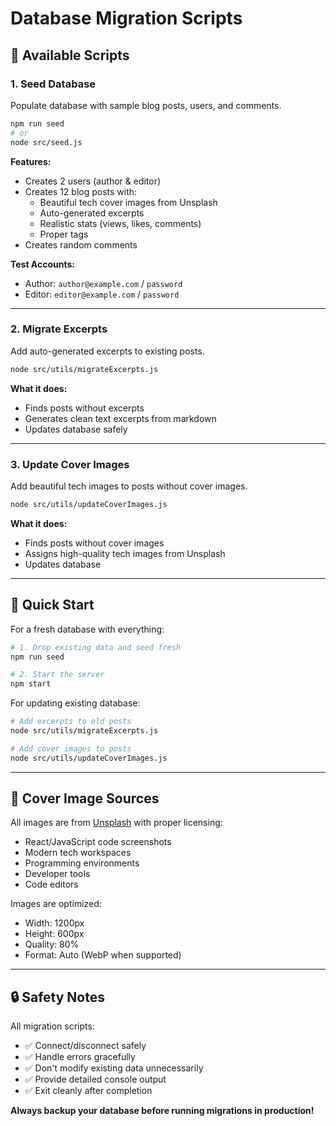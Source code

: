 # Database Migration Scripts

## 📝 Available Scripts

### 1. Seed Database

Populate database with sample blog posts, users, and comments.

```bash
npm run seed
# or
node src/seed.js
```

**Features:**

- Creates 2 users (author & editor)
- Creates 12 blog posts with:
  - Beautiful tech cover images from Unsplash
  - Auto-generated excerpts
  - Realistic stats (views, likes, comments)
  - Proper tags
- Creates random comments

**Test Accounts:**

- Author: `author@example.com` / `password`
- Editor: `editor@example.com` / `password`

---

### 2. Migrate Excerpts

Add auto-generated excerpts to existing posts.

```bash
node src/utils/migrateExcerpts.js
```

**What it does:**

- Finds posts without excerpts
- Generates clean text excerpts from markdown
- Updates database safely

---

### 3. Update Cover Images

Add beautiful tech images to posts without cover images.

```bash
node src/utils/updateCoverImages.js
```

**What it does:**

- Finds posts without cover images
- Assigns high-quality tech images from Unsplash
- Updates database

---

## 🚀 Quick Start

For a fresh database with everything:

```bash
# 1. Drop existing data and seed fresh
npm run seed

# 2. Start the server
npm start
```

For updating existing database:

```bash
# Add excerpts to old posts
node src/utils/migrateExcerpts.js

# Add cover images to posts
node src/utils/updateCoverImages.js
```

---

## 🎨 Cover Image Sources

All images are from [Unsplash](https://unsplash.com) with proper licensing:

- React/JavaScript code screenshots
- Modern tech workspaces
- Programming environments
- Developer tools
- Code editors

Images are optimized:

- Width: 1200px
- Height: 600px
- Quality: 80%
- Format: Auto (WebP when supported)

---

## 🔒 Safety Notes

All migration scripts:

- ✅ Connect/disconnect safely
- ✅ Handle errors gracefully
- ✅ Don't modify existing data unnecessarily
- ✅ Provide detailed console output
- ✅ Exit cleanly after completion

**Always backup your database before running migrations in production!**

